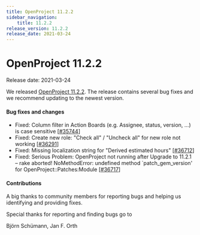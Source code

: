 ```yaml
---
title: OpenProject 11.2.2
sidebar_navigation:
    title: 11.2.2
release_version: 11.2.2
release_date: 2021-03-24
---
```


# OpenProject 11.2.2

Release date: 2021-03-24

We released [OpenProject 11.2.2](https://community.openproject.org/versions/1473).
The release contains several bug fixes and we recommend updating to the newest version.

<!--more-->
#### Bug fixes and changes

- Fixed: Column filter in Action Boards (e.g.  Assignee, status, version, ...) is case sensitive \[[#35744](https://community.openproject.org/wp/35744)\]
- Fixed: Create new role: "Check all" / "Uncheck all" for new role not working \[[#36291](https://community.openproject.org/wp/36291)\]
- Fixed: Missing localization string for "Derived estimated hours" \[[#36712](https://community.openproject.org/wp/36712)\]
- Fixed: Serious Problem: OpenProject not running after Upgrade to 11.2.1 – rake aborted!  NoMethodError: undefined method `patch_gem_version' for OpenProject::Patches:Module \[[#36717](https://community.openproject.org/wp/36717)\]

#### Contributions
A big thanks to community members for reporting bugs and helping us identifying and providing fixes.

Special thanks for reporting and finding bugs go to

Björn Schümann, Jan F. Orth
